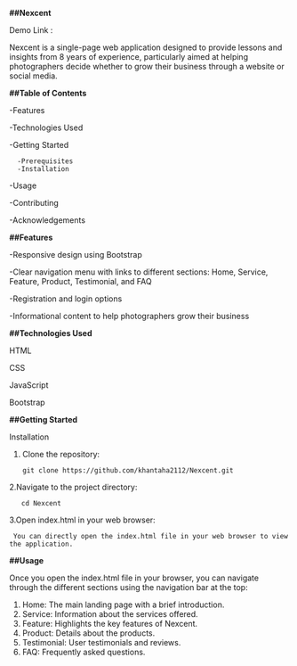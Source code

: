 **##Nexcent**

  Demo Link :  
 
  
Nexcent is a single-page web application designed to provide lessons and insights from 8 years of experience, particularly aimed at helping photographers decide whether to grow their business through a website or social media.



**##Table of Contents**

   -Features
 
   -Technologies Used

   -Getting Started
 
      -Prerequisites
      -Installation
    
   -Usage

   -Contributing
 
   -Acknowledgements
 
 
 


**##Features**

   -Responsive design using Bootstrap
  
   -Clear navigation menu with links to different sections: Home, Service, Feature, Product, Testimonial, and FAQ 
  
   -Registration and login options
  
   -Informational content to help photographers grow their business
   
   
  

**##Technologies Used**

   HTML
  
   CSS
  
   JavaScript
  
   Bootstrap

   
  

**##Getting Started**

Installation
 1. Clone the repository:
    
        git clone https://github.com/khantaha2112/Nexcent.git
    
2.Navigate to the project directory:

       cd Nexcent
     
3.Open index.html in your web browser:

     You can directly open the index.html file in your web browser to view the application.

     

     

**##Usage**

 Once you open the index.html file in your browser, you can navigate through the different sections using the navigation bar  at the top:
 

 1. Home: The main landing page with a brief introduction.
 2. Service: Information about the services offered.
 3. Feature: Highlights the key features of Nexcent.
 4. Product: Details about the products.
 5. Testimonial: User testimonials and reviews.
 6. FAQ: Frequently asked questions.




